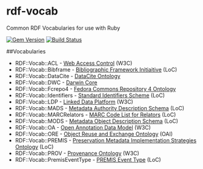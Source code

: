 # rdf-vocab
Common RDF Vocabularies for use with Ruby

[![Gem Version](https://badge.fury.io/rb/rdf-vocab.png)](http://badge.fury.io/rb/rdf-vocab)
[![Build Status](https://travis-ci.org/ruby-rdf/rdf-vocab.png?branch=master)](http://travis-ci.org/ruby-rdf/rdf-vocab)

##Vocabularies

* RDF::Vocab::ACL - [Web Access Control](http://www.w3.org/wiki/WebAccessControl) (W3C)
* RDF::Vocab::Bibframe - [Bibliographic Framework Initiaitive](http://bibframe.org/vocab/) (LoC)
* RDF::Vocab::DataCite - [DataCite Ontology](http://bibframe.org/vocab/)
* RDF::Vocab::DWC - [Darwin Core](http://rs.tdwg.org/dwc/terms/)
* RDF::Vocab::Fcrepo4 - [Fedora Commons Repository 4 Ontology](http://fedora.info/definitions/v4/repository)
* RDF::Vocab::Identifiers - [Standard Identifiers Scheme](http://id.loc.gov/vocabulary/identifiers.html) (LoC)
* RDF::Vocab::LDP - [Linked Data Platform](http://www.w3.org/TR/ldp/) (W3C)
* RDF::Vocab::MADS - [Metadata Authority Description Schema](http://www.loc.gov/standards/mads/) (LoC)
* RDF::Vocab::MARCRelators - [MARC Code List for Relators](http://id.loc.gov/vocabulary/relators.html) (LoC)
* RDF::Vocab::MODS - [Metadata Object Description Schema](http://www.loc.gov/standards/mods/) (LoC)
* RDF::Vocab::OA - [Open Annotation Data Model](http://www.w3.org/ns/oa) (W3C)
* RDF::Vocab::ORE - [Object Reuse and Exchange Ontology](http://www.openarchives.org/ore/1.0/rdfxml) (OAI)
* RDF::Vocab::PREMIS - [Preservation Metadata Implementation Strategies Ontology](http://id.loc.gov/ontologies/premis.html) (LoC)
* RDF::Vocab::PROV - [Provenance Ontology](http://www.w3.org/TR/prov-o/) (W3C)
* RDF::Vocab::PremisEventType - [PREMIS Event Type](http://id.loc.gov/vocabulary/preservation/eventType.html) (LoC)

